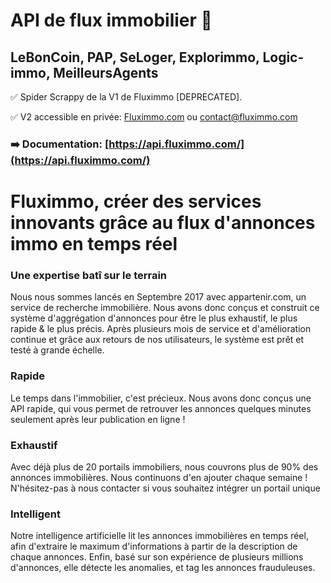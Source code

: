 # API de flux immobilier 🏡
## LeBonCoin, PAP, SeLoger, Explorimmo, Logic-immo, MeilleursAgents

✅ Spider Scrappy de la V1 de Fluximmo [DEPRECATED].

✅ V2 accessible en privée: [Fluximmo.com](https://fluximmo.com) ou contact@fluximmo.com

### ➡️ Documentation: [https://api.fluximmo.com/](https://api.fluximmo.com/)


# Fluximmo, créer des services innovants grâce au flux d'annonces immo en temps réel

### Une expertise batî sur le terrain
Nous nous sommes lancés en Septembre 2017 avec appartenir.com, un service de recherche immobilière. Nous avons donc conçus et construit ce système d'aggrégation d'annonces pour être le plus exhaustif, le plus rapide & le plus précis. Après plusieurs mois de service et d'amélioration continue et grâce aux retours de nos utilisateurs, le système est prêt et testé à grande échelle.

### Rapide
Le temps dans l'immobilier, c'est précieux. Nous avons donc conçus une API rapide, qui vous permet de retrouver les annonces quelques minutes seulement après leur publication en ligne !

### Exhaustif
Avec déjà plus de 20 portails immobiliers, nous couvrons plus de 90% des annonces immobilières. Nous continuons d'en ajouter chaque semaine ! N'hésitez-pas à nous contacter si vous souhaitez intégrer un portail unique

### Intelligent
Notre intelligence artificielle lit les annonces immobilières en temps réel, afin d'extraire le maximum d'informations à partir de la description de chaque annonces. Enfin, basé sur son expérience de plusieurs millions d'annonces, elle détecte les anomalies, et tag les annonces frauduleuses.
